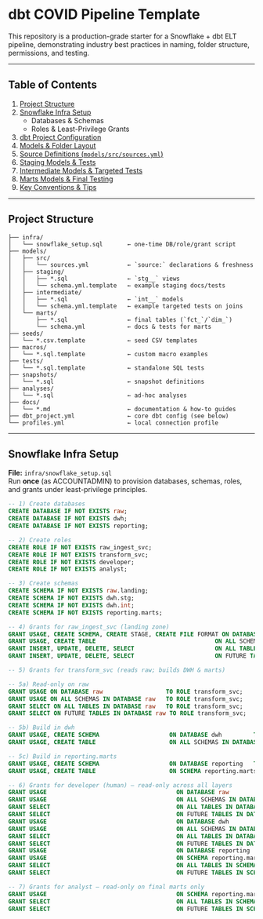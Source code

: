 # dbt COVID Pipeline Template

This repository is a production-grade starter for a Snowflake + dbt ELT pipeline, demonstrating industry best practices in naming, folder structure, permissions, and testing.

---

## Table of Contents

1. [Project Structure](#project-structure)  
2. [Snowflake Infra Setup](#snowflake-infra-setup)  
   - Databases & Schemas  
   - Roles & Least-Privilege Grants  
3. [dbt Project Configuration](#dbt-project-configuration)  
4. [Models & Folder Layout](#models--folder-layout)  
5. [Source Definitions (`models/src/sources.yml`)](#source-definitions-modelssrcsourcesyml)  
6. [Staging Models & Tests](#staging-models--tests)  
7. [Intermediate Models & Targeted Tests](#intermediate-models--targeted-tests)  
8. [Marts Models & Final Testing](#marts-models--final-testing)  
9. [Key Conventions & Tips](#key-conventions--tips)  

---

## Project Structure

```
├── infra/
│   └── snowflake_setup.sql       ← one-time DB/role/grant script
├── models/
│   ├── src/
│   │   └── sources.yml           ← `source:` declarations & freshness
│   ├── staging/
│   │   ├── *.sql                 ← `stg__` views
│   │   └── schema.yml.template   ← example staging docs/tests
│   ├── intermediate/
│   │   ├── *.sql                 ← `int__` models
│   │   └── schema.yml.template   ← example targeted tests on joins
│   └── marts/
│       ├── *.sql                 ← final tables (`fct_`/`dim_`)
│       └── schema.yml            ← docs & tests for marts
├── seeds/
│   └── *.csv.template            ← seed CSV templates
├── macros/
│   └── *.sql.template            ← custom macro examples
├── tests/
│   └── *.sql.template            ← standalone SQL tests
├── snapshots/
│   └── *.sql                     ← snapshot definitions
├── analyses/
│   └── *.sql                     ← ad-hoc analyses
├── docs/
│   └── *.md                      ← documentation & how-to guides
├── dbt_project.yml               ← core dbt config (see below)
└── profiles.yml                  ← local connection profile
```

---

## Snowflake Infra Setup

**File:** `infra/snowflake_setup.sql`  
Run **once** (as ACCOUNTADMIN) to provision databases, schemas, roles, and grants under least-privilege principles.

```sql
-- 1) Create databases
CREATE DATABASE IF NOT EXISTS raw;
CREATE DATABASE IF NOT EXISTS dwh;
CREATE DATABASE IF NOT EXISTS reporting;

-- 2) Create roles
CREATE ROLE IF NOT EXISTS raw_ingest_svc;
CREATE ROLE IF NOT EXISTS transform_svc;
CREATE ROLE IF NOT EXISTS developer;
CREATE ROLE IF NOT EXISTS analyst;

-- 3) Create schemas
CREATE SCHEMA IF NOT EXISTS raw.landing;
CREATE SCHEMA IF NOT EXISTS dwh.stg;
CREATE SCHEMA IF NOT EXISTS dwh.int;
CREATE SCHEMA IF NOT EXISTS reporting.marts;

-- 4) Grants for raw_ingest_svc (landing zone)
GRANT USAGE, CREATE SCHEMA, CREATE STAGE, CREATE FILE FORMAT ON DATABASE raw              TO ROLE raw_ingest_svc;
GRANT USAGE, CREATE TABLE                                  ON ALL SCHEMAS IN DATABASE raw TO ROLE raw_ingest_svc;
GRANT INSERT, UPDATE, DELETE, SELECT                       ON ALL TABLES IN DATABASE raw  TO ROLE raw_ingest_svc;
GRANT INSERT, UPDATE, DELETE, SELECT                       ON FUTURE TABLES IN DATABASE raw TO ROLE raw_ingest_svc;

-- 5) Grants for transform_svc (reads raw; builds DWH & marts)

-- 5a) Read-only on raw
GRANT USAGE ON DATABASE raw                  TO ROLE transform_svc;
GRANT USAGE ON ALL SCHEMAS IN DATABASE raw   TO ROLE transform_svc;
GRANT SELECT ON ALL TABLES IN DATABASE raw   TO ROLE transform_svc;
GRANT SELECT ON FUTURE TABLES IN DATABASE raw TO ROLE transform_svc;

-- 5b) Build in dwh
GRANT USAGE, CREATE SCHEMA                    ON DATABASE dwh         TO ROLE transform_svc;
GRANT USAGE, CREATE TABLE                     ON ALL SCHEMAS IN DATABASE dwh TO ROLE transform_svc;

-- 5c) Build in reporting.marts
GRANT USAGE, CREATE SCHEMA                    ON DATABASE reporting   TO ROLE transform_svc;
GRANT USAGE, CREATE TABLE                     ON SCHEMA reporting.marts TO ROLE transform_svc;

-- 6) Grants for developer (human) — read-only across all layers
GRANT USAGE                                     ON DATABASE raw        TO ROLE developer;
GRANT USAGE                                     ON ALL SCHEMAS IN DATABASE raw TO ROLE developer;
GRANT SELECT                                    ON ALL TABLES IN DATABASE raw TO ROLE developer;
GRANT SELECT                                    ON FUTURE TABLES IN DATABASE raw TO ROLE developer;
GRANT USAGE                                     ON DATABASE dwh        TO ROLE developer;
GRANT USAGE                                     ON ALL SCHEMAS IN DATABASE dwh TO ROLE developer;
GRANT SELECT                                    ON ALL TABLES IN DATABASE dwh TO ROLE developer;
GRANT SELECT                                    ON FUTURE TABLES IN DATABASE dwh TO ROLE developer;
GRANT USAGE                                     ON DATABASE reporting  TO ROLE developer;
GRANT USAGE                                     ON SCHEMA reporting.marts TO ROLE developer;
GRANT SELECT                                    ON ALL TABLES IN SCHEMA reporting.marts TO ROLE developer;
GRANT SELECT                                    ON FUTURE TABLES IN SCHEMA reporting.marts TO ROLE developer;

-- 7) Grants for analyst — read-only on final marts only
GRANT USAGE                                     ON SCHEMA reporting.marts TO ROLE analyst;
GRANT SELECT                                    ON ALL TABLES IN SCHEMA reporting.marts TO ROLE analyst;
GRANT SELECT                                    ON FUTURE TABLES IN SCHEMA reporting.marts TO ROLE analyst;
```